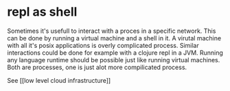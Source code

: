# repl as shell
Sometimes it's usefull to interact with a proces in a specific network. This can be done by running a virtual machine and a shell in it. A virutal machine with all it's posix applications is overly complicated process. Similar interactions could be done for example with a clojure repl in a JVM. Running any language runtime should be possible just like running virtual machines. Both are processes, one is just alot more compilicated process.

See [[low level cloud infrastructure]]